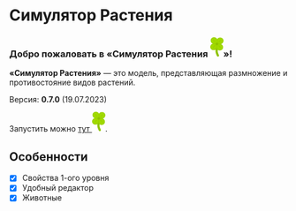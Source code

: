 # Симулятор Растения
### **Добро пожаловать в «Симулятор Растения ![](assets/icon.svg)»!**
**«Симулятор Растения»** — это модель, представляющая размножение и противостояние видов растений.

Версия: **0.7.0** (19.07.2023)

Запустить можно [тут ![](assets/icon.svg "icon.svg")](https://megospc.github.io/plant_simulator "GitHub Pages").

## Особенности
- [x] Свойства 1-ого уровня
- [x] Удобный редактор
- [x] Животные